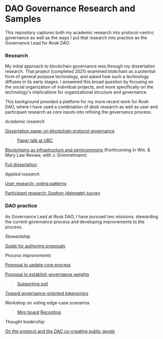 # DAO Governance Research and Samples

This repository captures both my academic research into protocol-centric governance as well as the ways I put that research into practice as the Governance Lead for Rook DAO. 

### Research

My initial approach to blockchain governance was through my dissertation research. That project (completed 2021) examined blokchain as a potential form of general purpose technology, and asked how such a technology diffuses in its early stages. I answered this broad question by focusing on the social organization of individual projects, and more specifically on the technology's implications for organizational structure and governance.  

This background provided a platform for my more recent work for Rook DAO, where I have used a combination of desk research as well as user and participant research as core inputs into refining the governance process. 

*Academic research* 

[Dissertation paper on blockchain protocol governance](https://github.com/jwindawi/governance/blob/main/windawi_governance_paper.pdf)

>[Paper talk at UBC](https://www.youtube.com/watch?v=zSz3qd5sH88)

[Blockchains as infrastructure and semicommons](https://papers.ssrn.com/sol3/papers.cfm?abstract_id=4152068) (Forthcoming in Wm. & Mary Law Review, with J. Grimmelmann)

[Full dissertation](https://github.com/jwindawi/dissertation/blob/main/Windawi_proquest.pdf)

*Applied research* 

[User research: voting patterns](https://web.archive.org/web/20221202203136/https://forum.rook.fi/t/a-quick-analysis-of-kip-voting-history/366)

[Participant research: Sophon (delegate) survey](https://web.archive.org/web/20221202203032/https://forum.rook.fi/t/hearing-from-the-sophons-poll-results/420)

### DAO practice 

As Governance Lead at Rook DAO, I have pursued two missions: stewarding the current governance process and developing improvements to the process. 

*Stewardship* 

[Guide for authoring proposals](https://github.com/jwindawi/governance/blob/main/Writing%20a%20KIP%20for%20Rook%20Governance%20-%20KIPs%20_%20Admin%20-%20Rook.pdf)

*Process improvements* 

[Proposal to update core process](https://www.notion.so/rook-labs/KIP-Proposal-History-and-Status-0b74047c889448f59a5f1ae8e2a88e8b)

[Proposal to establish governance weights](https://github.com/jwindawi/governance/blob/main/KIP-32%20Voting%20Participation%20and%20Weights%20-%20KIPs%20_%20Final%20-%20Rook.pdf)
> [Supporting poll](https://github.com/jwindawi/dao-governance/blob/main/ROOK%20vs.%20xROOK%20token%20voting%20weights%20-%20Governance%20Process%20-%20Rook.pdf)

[Toward governance-oriented tokenomics](https://github.com/jwindawi/governance/blob/main/Governance_with_the_new_tokenomics_a_way_forward_discussion_draft.pdf)

Workshop on voting edge-case scenarios
> [Miro board](https://miro.com/app/board/uXjVOeaK95c=/?share_link_id=684179631142)
> [Recording](https://www.youtube.com/watch?v=9dhexBokJxA)

*Thought leadership*

[On the protocol and the DAO co-creating public goods](https://web.archive.org/web/20221202185030/https://www.notion.so/rook-labs/Governance-19f4b270e4b44648ae0671f8a964dda6?p=74a458dcd7204bb29e105897527b24e4&pm=s)


